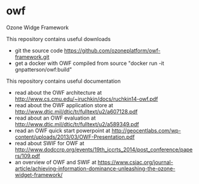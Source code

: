 # owf
Ozone Widge Framework

This repository contains useful downloads
- git the source code https://github.com/ozoneplatform/owf-framework.git
- get a docker with OWF compiled from source "docker run -it gnpatterson/owf:build"

This repository contains useful documentation
- read about the OWF architecture at http://www.cs.cmu.edu/~iruchkin/docs/ruchkin14-owf.pdf
- read about the OWF application store at http://www.dtic.mil/dtic/tr/fulltext/u2/a607128.pdf
- read about an OWF evaluation at http://www.dtic.mil/dtic/tr/fulltext/u2/a589349.pdf
- read an OWF quick start powerpoint at http://geocentlabs.com/wp-content/uploads/2013/03/OWF-Presentation.pdf
- read about SWIF for OWF at http://www.dodccrp.org/events/19th_iccrts_2014/post_conference/papers/109.pdf
- an overview of OWF and SWIF at https://www.csiac.org/journal-article/achieving-information-dominance-unleashing-the-ozone-widget-framework/
